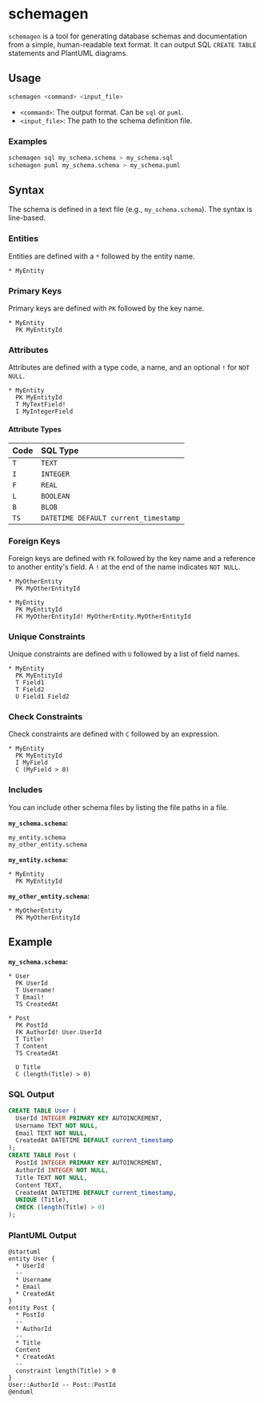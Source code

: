 # schemagen

`schemagen` is a tool for generating database schemas and documentation from a simple, human-readable text format. It can output SQL `CREATE TABLE` statements and PlantUML diagrams.

## Usage

```bash
schemagen <command> <input_file>
```

-   `<command>`: The output format. Can be `sql` or `puml`.
-   `<input_file>`: The path to the schema definition file.

### Examples

```bash
schemagen sql my_schema.schema > my_schema.sql
schemagen puml my_schema.schema > my_schema.puml
```

## Syntax

The schema is defined in a text file (e.g., `my_schema.schema`). The syntax is line-based.

### Entities

Entities are defined with a `*` followed by the entity name.

```
* MyEntity
```

### Primary Keys

Primary keys are defined with `PK` followed by the key name.

```
* MyEntity
  PK MyEntityId
```

### Attributes

Attributes are defined with a type code, a name, and an optional `!` for `NOT NULL`.

```
* MyEntity
  PK MyEntityId
  T MyTextField!
  I MyIntegerField
```

#### Attribute Types

| Code | SQL Type                               |
| :--- | :------------------------------------- |
| `T`  | `TEXT`                                 |
| `I`  | `INTEGER`                              |
| `F`  | `REAL`                                 |
| `L`  | `BOOLEAN`                              |
| `B`  | `BLOB`                                 |
| `TS` | `DATETIME DEFAULT current_timestamp` |

### Foreign Keys

Foreign keys are defined with `FK` followed by the key name and a reference to another entity's field. A `!` at the end of the name indicates `NOT NULL`.

```
* MyOtherEntity
  PK MyOtherEntityId

* MyEntity
  PK MyEntityId
  FK MyOtherEntityId! MyOtherEntity.MyOtherEntityId
```

### Unique Constraints

Unique constraints are defined with `U` followed by a list of field names.

```
* MyEntity
  PK MyEntityId
  T Field1
  T Field2
  U Field1 Field2
```

### Check Constraints

Check constraints are defined with `C` followed by an expression.

```
* MyEntity
  PK MyEntityId
  I MyField
  C (MyField > 0)
```

### Includes

You can include other schema files by listing the file paths in a file.

**`my_schema.schema`:**
```
my_entity.schema
my_other_entity.schema
```

**`my_entity.schema`:**
```
* MyEntity
  PK MyEntityId
```

**`my_other_entity.schema`:**
```
* MyOtherEntity
  PK MyOtherEntityId
```

## Example

**`my_schema.schema`:**
```
* User
  PK UserId
  T Username!
  T Email!
  TS CreatedAt

* Post
  PK PostId
  FK AuthorId! User.UserId
  T Title!
  T Content
  TS CreatedAt

  U Title
  C (length(Title) > 0)
```

### SQL Output

```sql
CREATE TABLE User (
  UserId INTEGER PRIMARY KEY AUTOINCREMENT,
  Username TEXT NOT NULL,
  Email TEXT NOT NULL,
  CreatedAt DATETIME DEFAULT current_timestamp
);
CREATE TABLE Post (
  PostId INTEGER PRIMARY KEY AUTOINCREMENT,
  AuthorId INTEGER NOT NULL,
  Title TEXT NOT NULL,
  Content TEXT,
  CreatedAt DATETIME DEFAULT current_timestamp,
  UNIQUE (Title),
  CHECK (length(Title) > 0)
);
```

### PlantUML Output

```plantuml
@startuml
entity User {
  * UserId
  --
  * Username
  * Email
  * CreatedAt
}
entity Post {
  * PostId
  --
  * AuthorId
  --
  * Title
  Content
  * CreatedAt
  --
  constraint length(Title) > 0
}
User::AuthorId -- Post::PostId
@enduml
```

